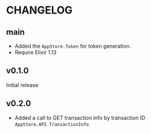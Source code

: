 # CHANGELOG

## main

- Added the `AppStore.Token` for token generation.
- Require Elixir 1.13

## v0.1.0

Initial release


## v0.2.0

- Added a call to GET transaction info by transaction ID `AppStore.API.TransactionInfo`
